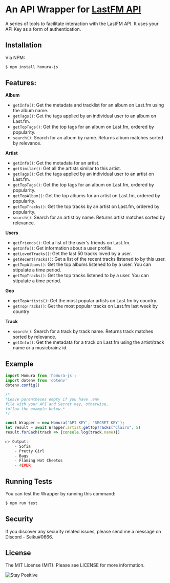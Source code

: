 
# An API Wrapper for [LastFM API](https://www.last.fm/api#getting-started)

A series of tools to facilitate interaction with the LastFM API. It uses your API Key as a form of authentication.

## Installation

Via NPM:

```bash
$ npm install homura-js
```
    
## Features:
**Album**
- `getInfo()`: Get the metadata and tracklist for an album on Last.fm using the album name.
- `getTags()`: Get the tags applied by an individual user to an album on Last.fm. 
- `getTopTags()`: Get the top tags for an album on Last.fm, ordered by popularity.
- `search()`: Search for an album by name. Returns album matches sorted by relevance.

**Artist**
- `getInfo()`: Get the metadata for an artist.
- `getSimilar()`: Get all the artists similar to this artist.
- `getTags()`: Get the tags applied by an individual user to an artist on Last.fm.
- `getTopTags()`: Get the top tags for an album on Last.fm, ordered by popularity.
- `getTopAlbum()`: Get the top albums for an artist on Last.fm, ordered by popularity.
- `getTopTracks()`: Get the top tracks by an artist on Last.fm, ordered by popularity.
- `search()`: Search for an artist by name. Returns artist matches sorted by relevance.

**Users**
- `getFriends()`: Get a list of the user's friends on Last.fm.
- `getInfo()`: Get information about a user profile.
- `getLovedTracks()`: Get the last 50 tracks loved by a user.
- `getRecentTracks()`: Get a list of the recent tracks listened to by this user. 
- `getTopAlbums()`: Get the top albums listened to by a user. You can stipulate a time period.
- `getTopTracks()`: Get the top tracks listened to by a user. You can stipulate a time period.

**Geo**
- `getTopArtists()`: Get the most popular artists on Last.fm by country.
- `getTopTracks()`: Get the most popular tracks on Last.fm last week by country

**Track**
- `search()`: Search for a track by track name. Returns track matches sorted by relevance.
- `getInfo()`: Get the metadata for a track on Last.fm using the artist/track name or a musicbrainz id.
## Example

```javascript
import Homura from 'homura-js';
import dotenv from 'dotenv'
dotenv.config()

/*
*Leave parentheses empty if you have .env 
file with your API and Secret key, otherwise,
follow the example below.* 
*/

const Wrapper = new Homura('API KEY', 'SECRET KEY');
let result = await Wrapper.artist.getTopTracks("Clairo", 5)
result.forEach(track => {console.log(track.name)})

👉 Output: 
    - Sofia
    - Pretty Girl
    - Bags
    - Flaming Hot Cheetos
    - 4EVER
```


## Running Tests

You can test the Wrapper by running this command: 
```bash
$ npm run test
```

## Security

If you discover any security related issues, please send me a message on Discord - Seiku#0666.

## License

The MIT License (MIT). Please see LICENSE for more information.

![Stay Positive](https://i.pinimg.com/originals/1f/88/bc/1f88bc38e2daa3c4c309608222a97b40.jpg)